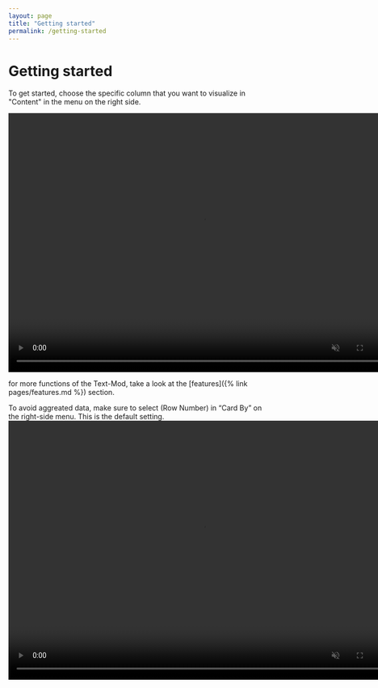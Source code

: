 ```yaml
---
layout: page
title: "Getting started"
permalink: /getting-started
---
```


# Getting started
To get started, choose the specific column that you want to visualize in "Content" in the menu on the right side.

<video controls muted width="768" height="512">
  <source src="/assets/webms/select-content.webm" type="video/webm">
</video>

for more functions of the Text-Mod, take a look at the [features]({% link pages/features.md %}) section.

To avoid aggreated data, make sure to select (Row Number) in “Card By” on the right-side menu. This is the default setting.
<video controls muted width="768" height="512">
  <source src="/assets/webms/select-row-number.webm" type="video/webm">
  Your browser does not support webm files.
</video>